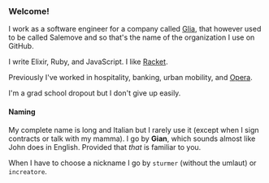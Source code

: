### Welcome!

I work as a software engineer for a company called [Glia](https://www.glia.com/), that however used to be called Salemove and so that's the name of the organization I use on GitHub.

I write Elixir, Ruby, and JavaScript. I like [Racket](https://racket-lang.org/).

Previously I've worked in hospitality, banking, urban mobility, and [Opera](https://www.opera.com/).

I'm a grad school dropout but I don't give up easily.

#### Naming

My complete name is long and Italian but I rarely use it (except when I sign contracts or talk with my mamma). I go by **Gian**, which sounds almost like John does in English. Provided that _that_ is familiar to you.

When I have to choose a nickname I go by `sturmer` (without the umlaut) or `increatore`.

<!--
**sturmer/sturmer** is a ✨ _special_ ✨ repository because its `README.md` (this file) appears on your GitHub profile.

Here are some ideas to get you started:

- 🔭 I’m currently working on ...
- 🌱 I’m currently learning ...
- 👯 I’m looking to collaborate on ...
- 🤔 I’m looking for help with ...
- 💬 Ask me about ...
- 📫 How to reach me: ...
- 😄 Pronouns: ...
- ⚡ Fun fact: ...
-->


